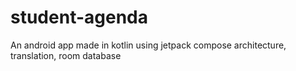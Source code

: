 # student-agenda
An android app made in kotlin using jetpack compose architecture, translation, room database
